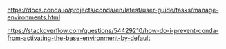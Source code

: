 https://docs.conda.io/projects/conda/en/latest/user-guide/tasks/manage-environments.html


https://stackoverflow.com/questions/54429210/how-do-i-prevent-conda-from-activating-the-base-environment-by-default
